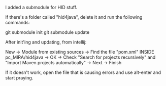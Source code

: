 I added a submodule for HID stuff.

If there's a folder called "hid4java", delete it and run the following commands:

git submodule init
git submodule update

After init'ing and updating, from intellij:

New -> Module from existing sources -> Find the file "pom.xml" INSIDE pc_MIRA/hid4java -> OK -> Check "Search for projects recursively" and "Import Maven projects automatically" -> Next -> Finish

If it doesn't work, open the file that is causing errors and use alt-enter and start praying.
